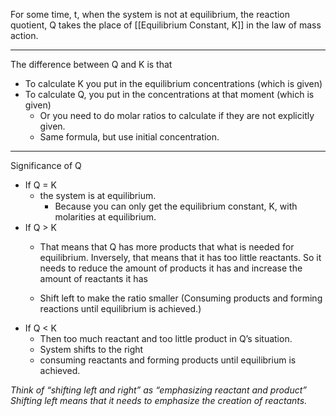 
For some time, t, when the system is not at equilibrium, the reaction quotient, Q takes the place of [[Equilibrium Constant, K]] in the law of mass action.

--- 

The difference between Q and K is that 
-  To calculate K you put in the equilibrium concentrations (which is given)
- To calculate Q, you put in the concentrations at that moment (which is given)
	- Or you need to do molar ratios to calculate if they are not explicitly given.
	- Same formula, but use initial concentration.

--- 
Significance of Q

- If Q = K
	- the system is at equilibrium.
		- Because you can only get the equilibrium constant, K, with molarities at equilibrium.
- If Q > K
	- That means that Q has more products that what is needed for equilibrium. Inversely, that means that it has too little reactants. So it needs to reduce the amount of products it has and increase the amount of reactants it has

	- Shift left to make the ratio smaller (Consuming products and forming reactions until equilibrium is achieved.)
- If Q < K
	- Then too much reactant and too little product in Q’s situation.
	- System shifts to the right
	- consuming reactants and forming products until equilibrium is achieved. 

*Think of  “shifting left and right” as “emphasizing reactant and product”
Shifting left means that it needs to emphasize the creation of reactants.*





